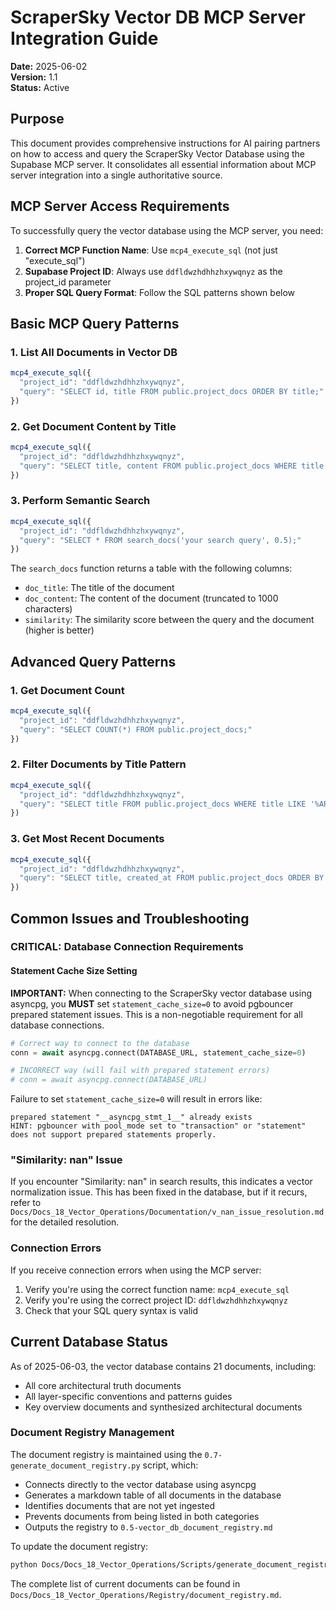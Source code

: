 # ScraperSky Vector DB MCP Server Integration Guide

**Date:** 2025-06-02  
**Version:** 1.1  
**Status:** Active  

## Purpose

This document provides comprehensive instructions for AI pairing partners on how to access and query the ScraperSky Vector Database using the Supabase MCP server. It consolidates all essential information about MCP server integration into a single authoritative source.

## MCP Server Access Requirements

To successfully query the vector database using the MCP server, you need:

1. **Correct MCP Function Name**: Use `mcp4_execute_sql` (not just "execute_sql")
2. **Supabase Project ID**: Always use `ddfldwzhdhhzhxywqnyz` as the project_id parameter
3. **Proper SQL Query Format**: Follow the SQL patterns shown below

## Basic MCP Query Patterns

### 1. List All Documents in Vector DB

```javascript
mcp4_execute_sql({
  "project_id": "ddfldwzhdhhzhxywqnyz",
  "query": "SELECT id, title FROM public.project_docs ORDER BY title;"
})
```

### 2. Get Document Content by Title

```javascript
mcp4_execute_sql({
  "project_id": "ddfldwzhdhhzhxywqnyz",
  "query": "SELECT title, content FROM public.project_docs WHERE title = 'DocumentTitle.md';"
})
```

### 3. Perform Semantic Search

```javascript
mcp4_execute_sql({
  "project_id": "ddfldwzhdhhzhxywqnyz",
  "query": "SELECT * FROM search_docs('your search query', 0.5);"
})
```

The `search_docs` function returns a table with the following columns:
- `doc_title`: The title of the document
- `doc_content`: The content of the document (truncated to 1000 characters)
- `similarity`: The similarity score between the query and the document (higher is better)

## Advanced Query Patterns

### 1. Get Document Count

```javascript
mcp4_execute_sql({
  "project_id": "ddfldwzhdhhzhxywqnyz",
  "query": "SELECT COUNT(*) FROM public.project_docs;"
})
```

### 2. Filter Documents by Title Pattern

```javascript
mcp4_execute_sql({
  "project_id": "ddfldwzhdhhzhxywqnyz",
  "query": "SELECT title FROM public.project_docs WHERE title LIKE '%ARCH-TRUTH%';"
})
```

### 3. Get Most Recent Documents

```javascript
mcp4_execute_sql({
  "project_id": "ddfldwzhdhhzhxywqnyz",
  "query": "SELECT title, created_at FROM public.project_docs ORDER BY created_at DESC LIMIT 5;"
})
```

## Common Issues and Troubleshooting

### CRITICAL: Database Connection Requirements

#### Statement Cache Size Setting

**IMPORTANT:** When connecting to the ScraperSky vector database using asyncpg, you **MUST** set `statement_cache_size=0` to avoid pgbouncer prepared statement issues. This is a non-negotiable requirement for all database connections.

```python
# Correct way to connect to the database
conn = await asyncpg.connect(DATABASE_URL, statement_cache_size=0)

# INCORRECT way (will fail with prepared statement errors)
# conn = await asyncpg.connect(DATABASE_URL)
```

Failure to set `statement_cache_size=0` will result in errors like:
```
prepared statement "__asyncpg_stmt_1__" already exists
HINT: pgbouncer with pool_mode set to "transaction" or "statement" does not support prepared statements properly.
```

### "Similarity: nan" Issue

If you encounter "Similarity: nan" in search results, this indicates a vector normalization issue. This has been fixed in the database, but if it recurs, refer to `Docs/Docs_18_Vector_Operations/Documentation/v_nan_issue_resolution.md` for the detailed resolution.

### Connection Errors

If you receive connection errors when using the MCP server:
1. Verify you're using the correct function name: `mcp4_execute_sql`
2. Verify you're using the correct project ID: `ddfldwzhdhhzhxywqnyz`
3. Check that your SQL query syntax is valid

## Current Database Status

As of 2025-06-03, the vector database contains 21 documents, including:
- All core architectural truth documents
- All layer-specific conventions and patterns guides
- Key overview documents and synthesized architectural documents

### Document Registry Management

The document registry is maintained using the `0.7-generate_document_registry.py` script, which:
- Connects directly to the vector database using asyncpg
- Generates a markdown table of all documents in the database
- Identifies documents that are not yet ingested
- Prevents documents from being listed in both categories
- Outputs the registry to `0.5-vector_db_document_registry.md`

To update the document registry:

```bash
python Docs/Docs_18_Vector_Operations/Scripts/generate_document_registry.py
```

The complete list of current documents can be found in `Docs/Docs_18_Vector_Operations/Registry/document_registry.md`.
